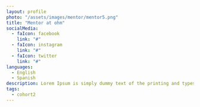 ```yaml
---
layout: profile
photo: "/assets/images/mentor/mentor5.png"
title: "Mentor at ohm"
socialMedia:
  - faIcon: facebook
    link: "#"
  - faIcon: instagram
    link: "#"
  - faIcon: twitter
    link: "#"
languages:
  - English
  - Spanish
description: Lorem Ipsum is simply dummy text of the printing and typesetting industry.
tags:
  - cohort2
---
```

